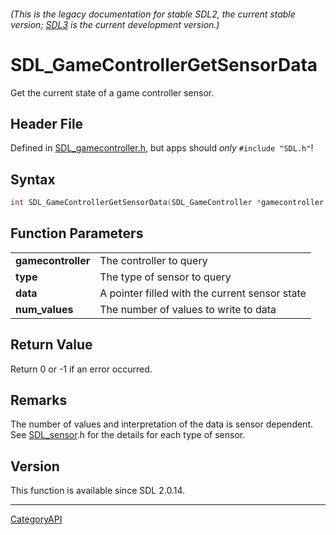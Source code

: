 ###### (This is the legacy documentation for stable SDL2, the current stable version; [SDL3](https://wiki.libsdl.org/SDL3/) is the current development version.)
# SDL_GameControllerGetSensorData

Get the current state of a game controller sensor.

## Header File

Defined in [SDL_gamecontroller.h](https://github.com/libsdl-org/SDL/blob/SDL2/include/SDL_gamecontroller.h), but apps should _only_ `#include "SDL.h"`!

## Syntax

```c
int SDL_GameControllerGetSensorData(SDL_GameController *gamecontroller, SDL_SensorType type, float *data, int num_values);

```

## Function Parameters

|                        |                                                |
| ---------------------- | ---------------------------------------------- |
| **gamecontroller**     | The controller to query                        |
| **type**               | The type of sensor to query                    |
| **data**               | A pointer filled with the current sensor state |
| **num_values**         | The number of values to write to data          |

## Return Value

Return 0 or -1 if an error occurred.

## Remarks

The number of values and interpretation of the data is sensor dependent.
See [SDL_sensor](SDL_sensor).h for the details for each type of sensor.

## Version

This function is available since SDL 2.0.14.

----
[CategoryAPI](CategoryAPI)

